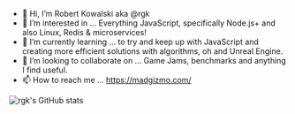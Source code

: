 - 👋 Hi, I’m Robert Kowalski aka @rgk
- 👀 I’m interested in ... Everything JavaScript, specifically Node.js+ and also Linux, Redis & microservices!
- 🌱 I’m currently learning ... to try and keep up with JavaScript and creating more efficient solutions with algorithms, oh and Unreal Engine.
- 💞️ I’m looking to collaborate on ... Game Jams, benchmarks and anything I find useful.
- 📫 How to reach me ... https://madgizmo.com/

![rgk's GitHub stats](https://github-readme-stats.vercel.app/api?username=rgk&theme=radical&border_radius=9&show_icons=true&hide_rank=true)

<!---
rgk/rgk is a ✨ special ✨ repository because its `README.md` (this file) appears on your GitHub profile.
You can click the Preview link to take a look at your changes.
--->
